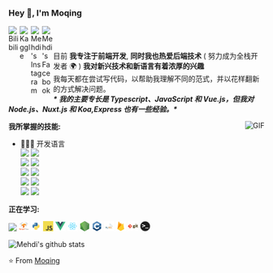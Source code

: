 ### Hey 👋, I'm Moqing

<a href="https://space.bilibili.com/258959352?spm_id_from=333.1007.0.0">
  <img align="left" alt="Bilibili" width="22px" src="https://cdn.jsdelivr.net/npm/simple-icons@3.13.0/icons/bilibili.svg" />
</a>
<a href="https://twitter.com/moqing666888">
  <img align="left" alt="Kaggle" width="22px" src="https://cdn.jsdelivr.net/npm/simple-icons@3.13.0/icons/twitter.svg" />
</a>
<a href="https://qm.qq.com/cgi-bin/qm/qr?k=UN3bneGtv10FAINsvA3fCLgC1-2lugwV&noverify=0&personal_qrcode_source=4">
  <img align="left" alt="Mehdi's Instagram" width="22px" src="https://cdn.jsdelivr.net/npm/simple-icons@3.13.0/icons/tencentqq.svg" />
</a>
<a href="https://www.opcoin.cn">
  <img align="left" alt="Mehdi's Facebook" width="22px" src="https://cdn.jsdelivr.net/npm/simple-icons@3.13.0/icons/ethereum.svg" />
</a>

<br />
<br />

目前 **我专注于前端开发**, **同时我也热爱后端技术** ( 努力成为全栈开发者 🌍 ) **我对新兴技术和新语言有着浓厚的兴趣**<br/>
我每天都在尝试写代码，以帮助我理解不同的范式，并以花样翻新的方式解决问题。
<br/>**_* 我的主要专长是 Typescript、JavaScript 和 Vue.js，但我对 Node.js、Nuxt.js 和 Koa,Express 也有一些经验。*_**

  <img align="right" alt="GIF" src="https://i.pinimg.com/originals/e4/26/70/e426702edf874b181aced1e2fa5c6cde.gif" />

**我所掌握的技能:**

- 👨🏽‍💻 开发语言<br/>
  <img width='100px' src='https://img.shields.io/badge/JavaScript-F7DF1E?style=for-the-badge&logo=javascript&logoColor=black'/>
  <img width='120px' src='https://img.shields.io/badge/Tailwind_CSS-38B2AC?style=for-the-badge&logo=tailwind-css&logoColor=white'/>
  <br/>
  <img width='100px' src='https://img.shields.io/badge/TypeScript-007ACC?style=for-the-badge&logo=typescript&logoColor=white'/>
  <img width='50px' src='https://img.shields.io/badge/Go-00ADD8?style=for-the-badge&logo=go&logoColor=white'/>
  <br/>
  <img width='100px' src='https://img.shields.io/badge/Node.js-43853D?style=for-the-badge&logo=node.js&logoColor=white'/>
  <img width='100px' src='https://img.shields.io/badge/Bootstrap-563D7C?style=for-the-badge&logo=bootstrap&logoColor=white'/>
  <br/>
  <img width='100px' src='https://img.shields.io/badge/Vue.js-35495E?style=for-the-badge&logo=vue.js&logoColor=4FC08D'/>
  <img width='110px' src='https://img.shields.io/badge/Express.js-404D59?style=for-the-badge'/>
  <br/>
  <img width='100px' src='https://img.shields.io/badge/React-20232A?style=for-the-badge&logo=react&logoColor=61DAFB'/>
  <img width='100px' src='https://img.shields.io/badge/MySQL-00000F?style=for-the-badge&logo=mysql&logoColor=white'/>
  <br/>

**正在学习:**

<code><img height="20" src="https://pytorch.org/assets/images/pytorch-logo.png"></code>
<code><img height="20" src="https://raw.githubusercontent.com/github/explore/80688e429a7d4ef2fca1e82350fe8e3517d3494d/topics/tensorflow/tensorflow.png"></code>
<code><img height="20" src="https://raw.githubusercontent.com/github/explore/80688e429a7d4ef2fca1e82350fe8e3517d3494d/topics/python/python.png"></code>
<code><img height="20" src="https://raw.githubusercontent.com/github/explore/80688e429a7d4ef2fca1e82350fe8e3517d3494d/topics/javascript/javascript.png"></code>
<code><img height="20" src="https://raw.githubusercontent.com/github/explore/80688e429a7d4ef2fca1e82350fe8e3517d3494d/topics/vue/vue.png"></code>
<code><img height="20" src="https://raw.githubusercontent.com/github/explore/80688e429a7d4ef2fca1e82350fe8e3517d3494d/topics/react/react.png"></code>
<code><img height="20" src="https://raw.githubusercontent.com/github/explore/80688e429a7d4ef2fca1e82350fe8e3517d3494d/topics/nodejs/nodejs.png"></code>
<code><img height="20" src="https://raw.githubusercontent.com/github/explore/80688e429a7d4ef2fca1e82350fe8e3517d3494d/topics/cpp/cpp.png"></code>
<code><img height="20" src="https://raw.githubusercontent.com/github/explore/80688e429a7d4ef2fca1e82350fe8e3517d3494d/topics/mysql/mysql.png"></code>
<code><img height="20" src="https://raw.githubusercontent.com/github/explore/80688e429a7d4ef2fca1e82350fe8e3517d3494d/topics/firebase/firebase.png"></code>
<code><img height="20" src="https://raw.githubusercontent.com/github/explore/80688e429a7d4ef2fca1e82350fe8e3517d3494d/topics/git/git.png"></code>
<code><img height="20" src="https://raw.githubusercontent.com/github/explore/80688e429a7d4ef2fca1e82350fe8e3517d3494d/topics/terminal/terminal.png"></code>

![Mehdi's github stats](https://github-readme-stats.vercel.app/api?username=isreturn-ture&show_icons=true&hide_border=true)

⭐️ From [Moqing](https://github.com/isreturn-ture)


<!--
### Hey 👋, I'm Moqing

<a href="https://space.bilibili.com/258959352?spm_id_from=333.1007.0.0">
  <img align="left" alt="Bilibili" width="22px" src="https://cdn.jsdelivr.net/npm/simple-icons@3.13.0/icons/bilibili.svg" />
</a>
<a href="https://twitter.com/moqing666888">
  <img align="left" alt="Kaggle" width="22px" src="https://cdn.jsdelivr.net/npm/simple-icons@3.13.0/icons/twitter.svg" />
</a>
<a href="https://qm.qq.com/cgi-bin/qm/qr?k=UN3bneGtv10FAINsvA3fCLgC1-2lugwV&noverify=0&personal_qrcode_source=4">
  <img align="left" alt="Mehdi's Instagram" width="22px" src="https://cdn.jsdelivr.net/npm/simple-icons@3.13.0/icons/tencentqq.svg" />
</a>
<a href="https://www.opcoin.cn">
  <img align="left" alt="Mehdi's Facebook" width="22px" src="https://cdn.jsdelivr.net/npm/simple-icons@3.13.0/icons/ethereum.svg" />
</a>

<br />
<br />

目前 **我专注于前端开发**, **同时我也热爱后端技术** ( 努力成为全栈开发者 🌍 ) **我对新兴技术和新语言有着浓厚的兴趣**<br/>
我每天都在尝试写代码，以帮助我理解不同的范式，并以花样翻新的方式解决问题。
<br/>**_* 我的主要专长是 Typescript、JavaScript 和 Vue.js，但我对 Node.js、Nuxt.js 和 Koa,Express 也有一些经验。*_**

  <img align="right" alt="GIF" src="https://i.pinimg.com/originals/e4/26/70/e426702edf874b181aced1e2fa5c6cde.gif" />

**我所掌握的技能:**

- 👨🏽‍💻 开发语言<br/>
  <img width='100px' src='https://img.shields.io/badge/JavaScript-F7DF1E?style=for-the-badge&logo=javascript&logoColor=black'/>
  <img width='120px' src='https://img.shields.io/badge/Tailwind_CSS-38B2AC?style=for-the-badge&logo=tailwind-css&logoColor=white'/>
  <br/>
  <img width='100px' src='https://img.shields.io/badge/TypeScript-007ACC?style=for-the-badge&logo=typescript&logoColor=white'/>
  <img width='50px' src='https://img.shields.io/badge/Go-00ADD8?style=for-the-badge&logo=go&logoColor=white'/>
  <br/>
  <img width='100px' src='https://img.shields.io/badge/Node.js-43853D?style=for-the-badge&logo=node.js&logoColor=white'/>
  <img width='100px' src='https://img.shields.io/badge/Bootstrap-563D7C?style=for-the-badge&logo=bootstrap&logoColor=white'/>
  <br/>
  <img width='100px' src='https://img.shields.io/badge/Vue.js-35495E?style=for-the-badge&logo=vue.js&logoColor=4FC08D'/>
  <img width='110px' src='https://img.shields.io/badge/Express.js-404D59?style=for-the-badge'/>
  <br/>
  <img width='100px' src='https://img.shields.io/badge/React-20232A?style=for-the-badge&logo=react&logoColor=61DAFB'/>
  <img width='100px' src='https://img.shields.io/badge/MySQL-00000F?style=for-the-badge&logo=mysql&logoColor=white'/>
  <br/>

**正在学习:**

<code><img height="20" src="https://pytorch.org/assets/images/pytorch-logo.png"></code>
<code><img height="20" src="https://raw.githubusercontent.com/github/explore/80688e429a7d4ef2fca1e82350fe8e3517d3494d/topics/tensorflow/tensorflow.png"></code>
<code><img height="20" src="https://raw.githubusercontent.com/github/explore/80688e429a7d4ef2fca1e82350fe8e3517d3494d/topics/python/python.png"></code>
<code><img height="20" src="https://raw.githubusercontent.com/github/explore/80688e429a7d4ef2fca1e82350fe8e3517d3494d/topics/javascript/javascript.png"></code>
<code><img height="20" src="https://raw.githubusercontent.com/github/explore/80688e429a7d4ef2fca1e82350fe8e3517d3494d/topics/vue/vue.png"></code>
<code><img height="20" src="https://raw.githubusercontent.com/github/explore/80688e429a7d4ef2fca1e82350fe8e3517d3494d/topics/react/react.png"></code>
<code><img height="20" src="https://raw.githubusercontent.com/github/explore/80688e429a7d4ef2fca1e82350fe8e3517d3494d/topics/nodejs/nodejs.png"></code>
<code><img height="20" src="https://raw.githubusercontent.com/github/explore/80688e429a7d4ef2fca1e82350fe8e3517d3494d/topics/cpp/cpp.png"></code>
<code><img height="20" src="https://raw.githubusercontent.com/github/explore/80688e429a7d4ef2fca1e82350fe8e3517d3494d/topics/mysql/mysql.png"></code>
<code><img height="20" src="https://raw.githubusercontent.com/github/explore/80688e429a7d4ef2fca1e82350fe8e3517d3494d/topics/firebase/firebase.png"></code>
<code><img height="20" src="https://raw.githubusercontent.com/github/explore/80688e429a7d4ef2fca1e82350fe8e3517d3494d/topics/git/git.png"></code>
<code><img height="20" src="https://raw.githubusercontent.com/github/explore/80688e429a7d4ef2fca1e82350fe8e3517d3494d/topics/terminal/terminal.png"></code>

![Mehdi's github stats](https://github-readme-stats.vercel.app/api?username=isreturn-ture&show_icons=true&hide_border=true)

⭐️ From [Moqing](https://github.com/isreturn-ture)
.
-->
